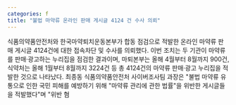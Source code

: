 ```yaml
---
categories: f
title: "불법 마약류 온라인 판매 게시글 4124 건 수사 의뢰"
---
```

식품의약품안전처와 한국마약퇴치운동본부가 합동 점검으로 적발한 온라인 마약류 판매 게시글 4124건에 대한 접속차단 및 수사를 의뢰했다. 이번 조치는 두 기관이 마약류를 판매·광고하는 누리집을 점검한 결과이며, 마퇴본부는 올해 4월부터 8월까지 900건, 식약처는 올해 1월부터 8월까지 3224건 등 총 4124건의 마약류 판매·광고 누리집을 적발한 것으로 나타났다. 최종동 식품의약품안전처 사이버조사팀 과장은 "불법 마약류 유통으로 인한 국민 피해를 예방하기 위해 "마약류 관리에 관한 법률"을 위반한 게시글들을 적발했다"며 "위반 혐